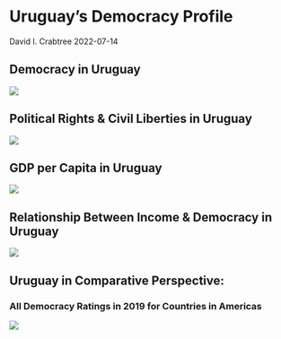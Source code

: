 Uruguay’s Democracy Profile
================
David I. Crabtree
2022-07-14

## Democracy in Uruguay

![](C:\Users\David\Desktop\PROGRA~1\FILESA~1\CFSS\hw06\reports\URUGUA~1/figure-gfm/Demscore-1.png)<!-- -->

## Political Rights & Civil Liberties in Uruguay

![](C:\Users\David\Desktop\PROGRA~1\FILESA~1\CFSS\hw06\reports\URUGUA~1/figure-gfm/Political%20Rights%20&%20Civil%20Libs-1.png)<!-- -->

## GDP per Capita in Uruguay

![](C:\Users\David\Desktop\PROGRA~1\FILESA~1\CFSS\hw06\reports\URUGUA~1/figure-gfm/GDP%20per%20Capita-1.png)<!-- -->

## Relationship Between Income & Democracy in Uruguay

![](C:\Users\David\Desktop\PROGRA~1\FILESA~1\CFSS\hw06\reports\URUGUA~1/figure-gfm/Income%20&%20Dem-1.png)<!-- -->

## Uruguay in Comparative Perspective:

### All Democracy Ratings in 2019 for Countries in Americas

![](C:\Users\David\Desktop\PROGRA~1\FILESA~1\CFSS\hw06\reports\URUGUA~1/figure-gfm/Democracy%20in%20Comparative%20Perspective-1.png)<!-- -->
